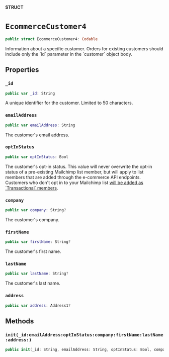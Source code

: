 **STRUCT**

# `EcommerceCustomer4`

```swift
public struct EcommerceCustomer4: Codable
```

Information about a specific customer. Orders for existing customers should include only the &#x60;id&#x60; parameter in the &#x60;customer&#x60; object body.

## Properties
### `_id`

```swift
public var _id: String
```

A unique identifier for the customer. Limited to 50 characters.

### `emailAddress`

```swift
public var emailAddress: String
```

The customer&#x27;s email address.

### `optInStatus`

```swift
public var optInStatus: Bool
```

The customer&#x27;s opt-in status. This value will never overwrite the opt-in status of a pre-existing Mailchimp list member, but will apply to list members that are added through the e-commerce API endpoints. Customers who don&#x27;t opt in to your Mailchimp list [will be added as &#x60;Transactional&#x60; members](https://mailchimp.com/developer/marketing/docs/e-commerce/#customers).

### `company`

```swift
public var company: String?
```

The customer&#x27;s company.

### `firstName`

```swift
public var firstName: String?
```

The customer&#x27;s first name.

### `lastName`

```swift
public var lastName: String?
```

The customer&#x27;s last name.

### `address`

```swift
public var address: Address1?
```

## Methods
### `init(_id:emailAddress:optInStatus:company:firstName:lastName:address:)`

```swift
public init(_id: String, emailAddress: String, optInStatus: Bool, company: String? = nil, firstName: String? = nil, lastName: String? = nil, address: Address1? = nil)
```

